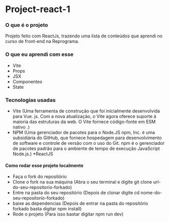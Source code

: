 # Project-react-1


### O que é o projeto
 Projeto feito com ReactJs, trazendo uma lista de conteúdos que aprendi no curso de front-end na Reprograma.

### O que eu aprendi com esse 

  * Vite
  * Props
  * JSX
  * Componentes
  * State

### Tecnologias usadas

 * Vite (Uma ferramenta de construção que foi inicialmente desenvolvida para Vue. js. Com a nova atualização, o Vite agora oferece suporte à maioria das estruturas da web. O Vite fornece código-fonte em ESM nativo .)
 * NPM (Uma gerenciador de pacotes para o Node.JS npm, Inc. é uma subsidiária do GitHub, que fornece hospedagem para desenvolvimento de software e controle de versão com o uso do Git. npm é o gerenciador de pacotes padrão para o ambiente de tempo de execução JavaScript Node.js.)
 *ReactJS
 
#### Como rodar esse projeto localmente
  * Faça o fork do repositório
  * Clone o fork na sua máquina (Abra o seu terminal e digite git clone url-do-seu-repositorio-forkado)
  * Entre na pasta do seu repositório (Depois de clonar digite cd nome-do-seu-repositorio-forkado)
  * baixe as dependencias (Depois de entrar na pasta do repositório forkado basta digitar npm install)
  * Rode o projeto (Para isso bastar digitar npm run dev)
